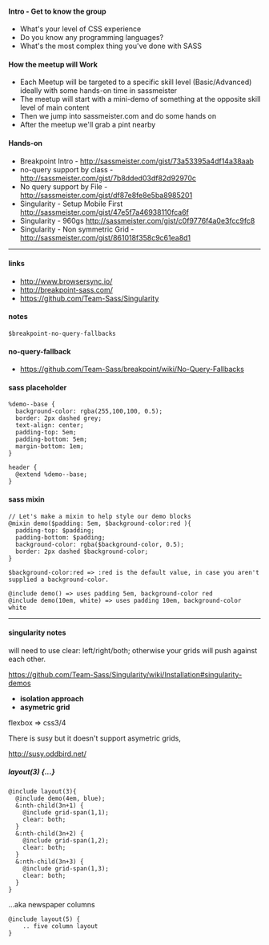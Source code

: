 #### Intro - Get to know the group

* What's your level of CSS experience
* Do you know any programming languages?
* What's the most complex thing you've done with SASS

#### How the meetup will Work

* Each Meetup will be targeted to a specific skill level (Basic/Advanced) ideally with some hands-on time in sassmeister
* The meetup will start with a mini-demo of something at the opposite skill level of main content
* Then we jump into sassmeister.com and do some hands on
* After the meetup we'll grab a pint nearby


#### Hands-on

* Breakpoint Intro - http://sassmeister.com/gist/73a53395a4df14a38aab
* no-query support by class - http://sassmeister.com/gist/7b8dded03df82d92970c
* No query support by File - http://sassmeister.com/gist/df87e8fe8e5ba8985201
* Singularity - Setup Mobile First  http://sassmeister.com/gist/47e5f7a46938110fca6f
* Singularity - 960gs http://sassmeister.com/gist/c0f9776f4a0e3fcc9fc8
* Singularity - Non symmetric Grid - http://sassmeister.com/gist/861018f358c9c61ea8d1


------

#### links

* http://www.browsersync.io/
* http://breakpoint-sass.com/
* https://github.com/Team-Sass/Singularity

#### notes

    $breakpoint-no-query-fallbacks

#### no-query-fallback

* https://github.com/Team-Sass/breakpoint/wiki/No-Query-Fallbacks

#### sass placeholder

    %demo--base {
      background-color: rgba(255,100,100, 0.5);
      border: 2px dashed grey;
      text-align: center;
      padding-top: 5em;
      padding-bottom: 5em;
      margin-bottom: 1em;
    }

    header {
      @extend %demo--base;
    }

#### sass mixin

    // Let's make a mixin to help style our demo blocks
    @mixin demo($padding: 5em, $background-color:red ){
      padding-top: $padding;
      padding-bottom: $padding;
      background-color: rgba($background-color, 0.5);
      border: 2px dashed $background-color;
    }

    $background-color:red => :red is the default value, in case you aren't supplied a background-color.

    @include demo() => uses padding 5em, background-color red
    @include demo(10em, white) => uses padding 10em, background-color white

------

#### singularity notes

will need to use clear: left/right/both; otherwise your grids will push against each other.

https://github.com/Team-Sass/Singularity/wiki/Installation#singularity-demos

* **isolation approach**
* **asymetric grid**

flexbox => css3/4

There is susy but it doesn't support asymetric grids,

http://susy.oddbird.net/

##### layout(3) {...}

    @include layout(3){
      @include demo(4em, blue);
      &:nth-child(3n+1) {
        @include grid-span(1,1);
        clear: both;
      }
      &:nth-child(3n+2) {
        @include grid-span(1,2);
        clear: both;
      }
      &:nth-child(3n+3) {
        @include grid-span(1,3);
        clear: both;
      }
    }
      
...aka newspaper columns

    @include layout(5) {
        .. five column layout
    }
